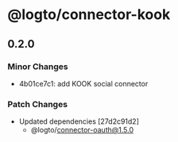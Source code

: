 # @logto/connector-kook

## 0.2.0

### Minor Changes

- 4b01ce7c1: add KOOK social connector

### Patch Changes

- Updated dependencies [27d2c91d2]
  - @logto/connector-oauth@1.5.0
